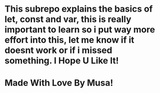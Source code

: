# This subrepo explains the basics of let, const and var, this is really important to learn so i put way more effort into this, let me know if it doesnt work or if i missed something. I Hope U Like It!

# Made With Love By Musa!